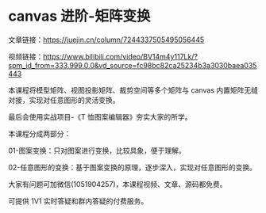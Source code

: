 # canvas 进阶-矩阵变换

文章链接：https://juejin.cn/column/7244337505495056445

视频链接：https://www.bilibili.com/video/BV14m4y117Lk/?spm_id_from=333.999.0.0&vd_source=fc98bc82ca25234b3a3030baea035443

本课程将模型矩阵、视图投影矩阵、裁剪空间等多个矩阵与 canvas 内置矩阵无缝对接，实现对任意图形的灵活变换。

最后会使用实战项目-《T 恤图案编辑器》夯实大家的所学。

本课程分成两部分：

01-图案变换：只对图案进行变换，比较具象，便于理解。

02-任意图形的变换：基于图案变换的原理，逐步深入，实现对任意图形的变换。

大家有问题可加微信(1051904257)，本课程视频、文章、源码都免费。

可提供 1V1 实时答疑和群内答疑的付费服务。
